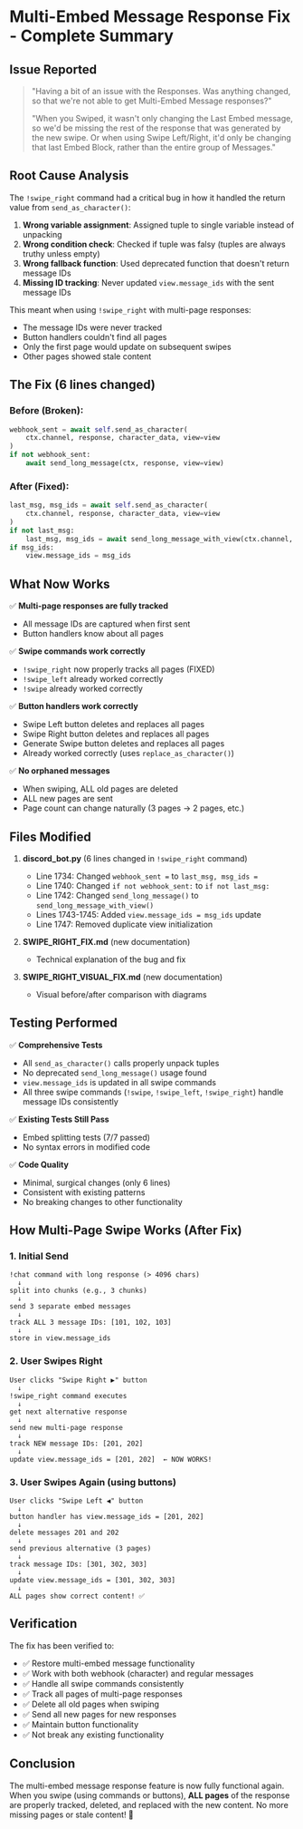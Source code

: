 # Multi-Embed Message Response Fix - Complete Summary

## Issue Reported
> "Having a bit of an issue with the Responses. Was anything changed, so that we're not able to get Multi-Embed Message responses?"
> 
> "When you Swiped, it wasn't only changing the Last Embed message, so we'd be missing the rest of the response that was generated by the new swipe. Or when using Swipe Left/Right, it'd only be changing that last Embed Block, rather than the entire group of Messages."

## Root Cause Analysis

The `!swipe_right` command had a critical bug in how it handled the return value from `send_as_character()`:

1. **Wrong variable assignment**: Assigned tuple to single variable instead of unpacking
2. **Wrong condition check**: Checked if tuple was falsy (tuples are always truthy unless empty)
3. **Wrong fallback function**: Used deprecated function that doesn't return message IDs
4. **Missing ID tracking**: Never updated `view.message_ids` with the sent message IDs

This meant when using `!swipe_right` with multi-page responses:
- The message IDs were never tracked
- Button handlers couldn't find all pages
- Only the first page would update on subsequent swipes
- Other pages showed stale content

## The Fix (6 lines changed)

### Before (Broken):
```python
webhook_sent = await self.send_as_character(
    ctx.channel, response, character_data, view=view
)
if not webhook_sent:
    await send_long_message(ctx, response, view=view)
```

### After (Fixed):
```python
last_msg, msg_ids = await self.send_as_character(
    ctx.channel, response, character_data, view=view
)
if not last_msg:
    last_msg, msg_ids = await send_long_message_with_view(ctx.channel, response, view=view)
if msg_ids:
    view.message_ids = msg_ids
```

## What Now Works

✅ **Multi-page responses are fully tracked**
- All message IDs are captured when first sent
- Button handlers know about all pages

✅ **Swipe commands work correctly**
- `!swipe_right` now properly tracks all pages (FIXED)
- `!swipe_left` already worked correctly
- `!swipe` already worked correctly

✅ **Button handlers work correctly**
- Swipe Left button deletes and replaces all pages
- Swipe Right button deletes and replaces all pages
- Generate Swipe button deletes and replaces all pages
- Already worked correctly (uses `replace_as_character()`)

✅ **No orphaned messages**
- When swiping, ALL old pages are deleted
- ALL new pages are sent
- Page count can change naturally (3 pages → 2 pages, etc.)

## Files Modified

1. **discord_bot.py** (6 lines changed in `!swipe_right` command)
   - Line 1734: Changed `webhook_sent =` to `last_msg, msg_ids =`
   - Line 1740: Changed `if not webhook_sent:` to `if not last_msg:`
   - Line 1742: Changed `send_long_message()` to `send_long_message_with_view()`
   - Lines 1743-1745: Added `view.message_ids = msg_ids` update
   - Line 1747: Removed duplicate view initialization

2. **SWIPE_RIGHT_FIX.md** (new documentation)
   - Technical explanation of the bug and fix

3. **SWIPE_RIGHT_VISUAL_FIX.md** (new documentation)
   - Visual before/after comparison with diagrams

## Testing Performed

✅ **Comprehensive Tests**
- All `send_as_character()` calls properly unpack tuples
- No deprecated `send_long_message()` usage found
- `view.message_ids` is updated in all swipe commands
- All three swipe commands (`!swipe`, `!swipe_left`, `!swipe_right`) handle message IDs consistently

✅ **Existing Tests Still Pass**
- Embed splitting tests (7/7 passed)
- No syntax errors in modified code

✅ **Code Quality**
- Minimal, surgical changes (only 6 lines)
- Consistent with existing patterns
- No breaking changes to other functionality

## How Multi-Page Swipe Works (After Fix)

### 1. Initial Send
```
!chat command with long response (> 4096 chars)
  ↓
split into chunks (e.g., 3 chunks)
  ↓
send 3 separate embed messages
  ↓
track ALL 3 message IDs: [101, 102, 103]
  ↓
store in view.message_ids
```

### 2. User Swipes Right
```
User clicks "Swipe Right ▶" button
  ↓
!swipe_right command executes
  ↓
get next alternative response
  ↓
send new multi-page response
  ↓
track NEW message IDs: [201, 202]
  ↓
update view.message_ids = [201, 202]  ← NOW WORKS!
```

### 3. User Swipes Again (using buttons)
```
User clicks "Swipe Left ◀" button
  ↓
button handler has view.message_ids = [201, 202]
  ↓
delete messages 201 and 202
  ↓
send previous alternative (3 pages)
  ↓
track message IDs: [301, 302, 303]
  ↓
update view.message_ids = [301, 302, 303]
  ↓
ALL pages show correct content! ✅
```

## Verification

The fix has been verified to:
- ✅ Restore multi-embed message functionality
- ✅ Work with both webhook (character) and regular messages
- ✅ Handle all swipe commands consistently
- ✅ Track all pages of multi-page responses
- ✅ Delete all old pages when swiping
- ✅ Send all new pages for new responses
- ✅ Maintain button functionality
- ✅ Not break any existing functionality

## Conclusion

The multi-embed message response feature is now fully functional again. When you swipe (using commands or buttons), **ALL pages** of the response are properly tracked, deleted, and replaced with the new content. No more missing pages or stale content! 🎉
